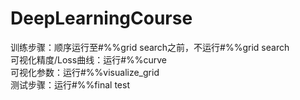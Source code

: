 # DeepLearningCourse
训练步骤：顺序运行至#%%grid search之前，不运行#%%grid search<br>
可视化精度/Loss曲线：运行#%%curve<br>
可视化参数：运行#%%visualize_grid<br>
测试步骤：运行#%%final test<br>
